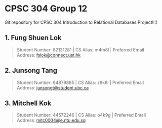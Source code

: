 # CPSC 304 Group 12
Git repository for CPSC 304 Introduction to Relational Databases Project!!:)

## 1. Fung Shuen Lok
> Student Number: 82131281 | CS Alias: m4m8l | Preferred Email Address: fslok@connect.ust.hk

## 2. Junsong Tang
> Student Number: 64879885 | CS Alias: z6k8l | Preferred Email Address: junsongt@student.ubc.ca 

## 3. Mitchell Kok
> Student Number: 44572246 | CS Alias: o4k9g | Preferred Email Address: mitc0004@e.ntu.edu.sg
